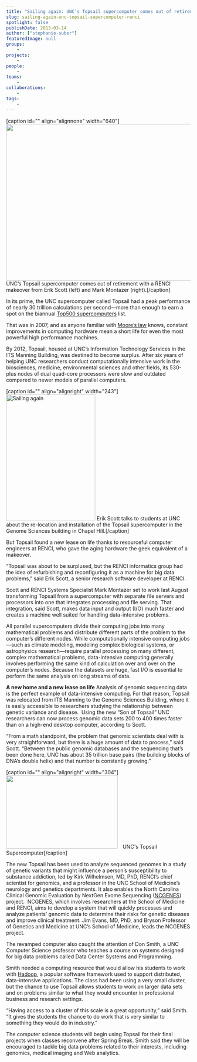 ```yaml
---
title: "Sailing again: UNC’s Topsail supercomputer comes out of retirement with a RENCI makeover"
slug: sailing-again-unc-topsail-supercomputer-renci
spotlight: false
publishDate: 2013-03-14
author: ["stephanie-suber"]
featuredImage: null
groups:
    - 
projects:
    - 
people:
    - 
teams: 
    - 
collaborations:
    - 
tags:
    - 
---
```

[caption id="" align="alignnone" width="640"]<img class=" wp-image-12067 " title="Sailing again" src="http://farm9.static.flickr.com/8509/8538872427_c857f0a614_b.jpg" alt="" width="640" height="427" /> UNC’s Topsail supercomputer comes out of retirement with a RENCI makeover from Erik Scott (left) and Mark Montazer (right).[/caption]

In its prime, the UNC supercomputer called Topsail had a peak performance of nearly 30 trillion calculations per second—more than enough to earn a spot on the biannual <a href="http://www.top500.org/">Top500 supercomputers</a> list.<!--more-->

That was in 2007, and as anyone familiar with <a href="http://www.intel.com/content/www/us/en/history/museum-gordon-moore-law.html">Moore’s law</a> knows, constant improvements in computing hardware mean a short life for even the most powerful high performance machines.

By 2012, Topsail, housed at UNC’s Information Technology Services in the ITS Manning Building, was destined to become surplus. After six years of helping UNC researchers conduct computationally intensive work in the biosciences, medicine, environmental sciences and other fields, its 530-plus nodes of dual quad-core processors were slow and outdated compared to newer models of parallel computers.

[caption id="" align="alignright" width="243"]<img src="http://farm9.static.flickr.com/8519/8538871559_ca76ba0ed7_b.jpg" alt="Sailing again" width="243" height="344" /> Erik Scott talks to students at UNC about the re-location and installation of the Topsail supercomputer in the Genome Sciences building in Chapel Hill.[/caption]

But Topsail found a new lease on life thanks to resourceful computer engineers at RENCI, who gave the aging hardware the geek equivalent of a makeover.

“Topsail was about to be surplused, but the RENCI informatics group had the idea of refurbishing and reconfiguring it as a machine for big data problems,” said Erik Scott, a senior research software developer at RENCI.

Scott and RENCI Systems Specialist Mark Montazer set to work last August transforming Topsail from a supercomputer with separate file servers and processors into one that integrates processing and file serving. That integration, said Scott, makes data input and output (I/O) much faster and creates a machine well suited for handling data-intensive problems.

All parallel supercomputers divide their computing jobs into many mathematical problems and distribute different parts of the problem to the computer’s different nodes. While computationally intensive computing jobs—such as climate modeling, modeling complex biological systems, or astrophysics research—require parallel processing on many different, complex mathematical problems, data-intensive computing generally involves performing the same kind of calculation over and over on the computer’s nodes. Because the datasets are huge, fast I/O is essential to perform the same analysis on long streams of data.

<strong>A new home and a new lease on life</strong>
Analysis of genomic sequencing data is the perfect example of data-intensive computing. For that reason, Topsail was relocated from ITS Manning to the Genome Sciences Building, where it is easily accessible to researchers studying the relationship between genetic variance and disease.  Using the new “Son of Topsail” UNC researchers can now process genomic data sets 200 to 400 times faster than on a high-end desktop computer, according to Scott.

“From a math standpoint, the problem that genomic scientists deal with is very straightforward, but there is a huge amount of data to process,” said Scott. “Between the public genomic databases and the sequencing that’s been done here, UNC has about 35 trillion base pairs (the building blocks of DNA’s double helix) and that number is constantly growing.”

[caption id="" align="alignright" width="304"]<img style="margin-left: 0px; margin-right: 10px;" title="Topsail" src="http://farm9.static.flickr.com/8241/8539978284_15738cb2a2.jpg" alt="" width="304" height="200" /> UNC's Topsail Supercomputer[/caption]

The new Topsail has been used to analyze sequenced genomes in a study of genetic variants that might influence a person’s susceptibility to substance addiction, led by Kirk Wilhelmsen, MD, PhD, RENCI’s chief scientist for genomics, and a professor in the UNC School of Medicine’s neurology and genetics departments. It also enables the North Carolina Clinical Genomic Evaluation by NextGen Exome Sequencing (<a href="https://www.renci.org/news/features/making-genomes-make-sense">NCGENES</a>) project.  NCGENES, which involves researchers at the School of Medicine and RENCI, aims to develop a system that will quickly processes and analyze patients’ genomic data to determine their risks for genetic diseases and improve clinical treatment. Jim Evans, MD, PhD, and Bryson Professor of Genetics and Medicine at UNC’s School of Medicine, leads the NCGENES project.

The revamped computer also caught the attention of Don Smith, a UNC Computer Science professor who teaches a course on systems designed for big data problems called Data Center Systems and Programming.

Smith needed a computing resource that would allow his students to work with <a href="http://hadoop.apache.org/">Hadoop</a>, a popular software framework used to support distributed, data-intensive applications. The class had been using a very small cluster, but the chance to use Topsail allows students to work on larger data sets and on problems similar to what they would encounter in professional business and research settings.

“Having access to a cluster of this scale is a great opportunity,” said Smith. “It gives the students the chance to do work that is very similar to something they would do in industry.”

The computer science students will begin using Topsail for their final projects when classes reconvene after Spring Break. Smith said they will be encouraged to tackle big data problems related to their interests, including genomics, medical imaging and Web analytics.
<!-- old tags
    - data-intensive computing
    - Hadoop
    - parallel computing
    - supercomputing
    - Topsail
-->
